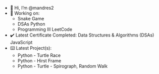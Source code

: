 - 👋 Hi, I’m @mandres2
- 📖 Working on: 
    * Snake Game
    * DSAs Python
    * Programming III LeetCode
- ✔️ Latest Certificate Completed: Data Structures & Algorithms (DSAs) JavaScript
- ⌨️ Latest Project(s):
    * Python - Turtle Race
    * Python - Hirst Frame
    * Python - Turtle - Spirograph, Random Walk

<!---
mandres2/mandres2 is a ✨ special ✨ repository because its `README.md` (this file) appears on your GitHub profile.
You can click the Preview link to take a look at your changes.
--->
